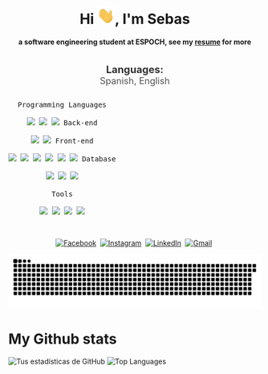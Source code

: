 <div align="center">
<h1 align="center">Hi <img width="35" src="https://github.com/1999AZZAR/1999AZZAR/blob/main/resources/img/waving.gif">, I'm Sebas</h1>
<h4 align="center">a software engineering student at ESPOCH, see my <a href="https://github.com/CspO6/CspO6/blob/main/CV.pdf" target="_blank">resume</a> for more</h4>
</div>
<p align="center">
    <br>
    <span style="font-size: 20px; font-weight: bold; color: #333;">Languages:</span><br>
    <span style="font-size: 18px; color: #555;">Spanish, English</span>
</p>







<p style="display: inline-block;" align="center">
  <kbd>
    <kbd>Programming Languages</kbd>
    <br>
    <br>
    <img width="30px" src="https://cdn.jsdelivr.net/gh/devicons/devicon/icons/python/python-plain.svg" /> 
    <img width="30px" src="https://cdn.jsdelivr.net/gh/devicons/devicon/icons/csharp/csharp-plain.svg" /> 
    <img width="30px" src="https://cdn.jsdelivr.net/gh/devicons/devicon/icons/java/java-plain.svg" /> 
  </kbd>
  <kbd>
    <kbd>Back-end</kbd>
    <br>
    <br>
    <img width="30px" src="https://cdn.jsdelivr.net/gh/devicons/devicon/icons/spring/spring-original.svg" />
    <img width="30px" src="https://cdn.jsdelivr.net/gh/devicons/devicon/icons/nodejs/nodejs-original.svg" />
    </kbd>
<kbd>
    <kbd>Front-end</kbd>
    <br>
    <br>
    <img width="30px" src="https://cdn.jsdelivr.net/gh/devicons/devicon/icons/html5/html5-original.svg" /> 
    <img width="30px" src="https://cdn.jsdelivr.net/gh/devicons/devicon/icons/css3/css3-plain.svg" /> 
    <img width="30px" src="https://cdn.jsdelivr.net/gh/devicons/devicon/icons/bootstrap/bootstrap-original.svg" /> 
    <img width="30px" src="https://cdn.jsdelivr.net/gh/devicons/devicon/icons/react/react-original.svg" />
    <img width="30px" src="https://cdn.jsdelivr.net/gh/devicons/devicon/icons/javascript/javascript-original.svg" />
    <img width="30px" src="https://www.thymeleaf.org/doc/images/thymeleaf.png" />
</kbd>


<kbd>
    <kbd>Database</kbd>
    <br>
    <br>
    <img width="30px" src="https://cdn.jsdelivr.net/gh/devicons/devicon/icons/mysql/mysql-original-wordmark.svg" />
    <img width="30px" src="https://cdn.jsdelivr.net/gh/devicons/devicon/icons/microsoftsqlserver/microsoftsqlserver-plain.svg" />
    <img width="30px" src="https://cdn.jsdelivr.net/gh/devicons/devicon/icons/postgresql/postgresql-plain.svg" />
</kbd>

  <br>
  <br>
  <kbd>
    <kbd>Tools</kbd>
    <br>
    <br>
    <img width="30px" src="https://cdn.jsdelivr.net/gh/devicons/devicon/icons/vscode/vscode-original.svg" />
    <img width="30px" src="https://cdn.jsdelivr.net/gh/devicons/devicon/icons/pycharm/pycharm-original.svg" />
    <img width="30px" src="https://cdn.jsdelivr.net/gh/devicons/devicon/icons/visualstudio/visualstudio-plain.svg" />
    <img width="30px" src="https://cdn.jsdelivr.net/gh/devicons/devicon/icons/eclipse/eclipse-original.svg" />
</kbd>


</p>
<p align="center">
<br>
<a href="https://www.facebook.com/sebas.penaherrera1/"><img src="https://img.shields.io/badge/facebook-%231877F2.svg?&style=for-the-badge&logo=facebook&logoColor=white" alt="Facebook" /></a>&nbsp;
<a href="https://www.instagram.com/_cspo_/"><img src="https://img.shields.io/badge/instagram-%23E4405F.svg?&style=for-the-badge&logo=instagram&logoColor=white" alt="Instagram" /></a>&nbsp;
<a href="https://www.linkedin.com/in/sebas-pe%C3%B1aherrera-omg-b7103a2b4/"><img src="https://img.shields.io/badge/linkedin-%230077B5.svg?&style=for-the-badge&logo=linkedin&logoColor=white" alt="LinkedIn" /></a>&nbsp;
<a href="mailto:choco172010@gmail.com?subject=Hola%20Sumanth"><img src="https://img.shields.io/badge/gmail-%23D14836.svg?&style=for-the-badge&logo=gmail&logoColor=white" alt="Gmail"/></a>&nbsp;
</p>

![snake gif](https://github.com/TekyaygilFethi/TekyaygilFethi/blob/output/github-contribution-grid-snake.svg)

# My Github stats
![Tus estadísticas de GitHub](https://github-readme-stats.vercel.app/api?username=CspO6&show_icons=true&theme=gotham)
![Top Languages](https://github-readme-stats.sumanth-talluri.vercel.app/api/top-langs/?username=CspO6&show_icons=true&hide_border=true&theme=gotham)




